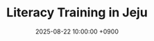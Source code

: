 ---
layout: media_detail
title: "Literacy Training in Jeju"
date: 2025-08-22 10:00:00 +0900
image: "250822.jpg"
detail: "Dr. Yim delivered a lecture on dyslexia and brain mechanisms at a literacy training program hosted by the Jeju Office of Education."
long_detail: "Dr. Yim delivered a lecture on dyslexia and brain mechanisms at a literacy training program hosted by the Jeju Office of Education. The session highlighted practical strategies for supporting students with reading and writing difficulties and drew praise for its direct classroom impact.

[online] Available https://www.gukjenews.com/news/articleView.html?idxno=3356780"
---
